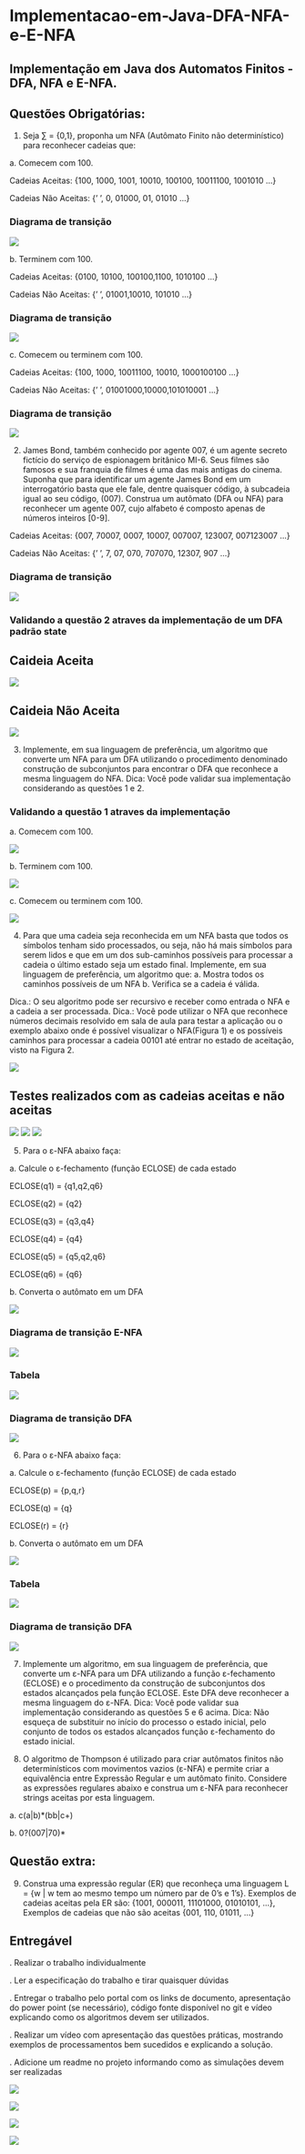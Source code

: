 # Implementacao-em-Java-DFA-NFA-e-E-NFA
## Implementação em Java dos Automatos Finitos - DFA, NFA e E-NFA.

## Questões Obrigatórias:

1. Seja ∑ = {0,1}, proponha um NFA (Autômato Finito não determinístico) para reconhecer
cadeias que:

a. Comecem com 100.

Cadeias Aceitas:
{100, 1000, 1001, 10010, 100100, 10011100, 1001010 ...}

Cadeias Não Aceitas:
{’ ’, 0, 01000, 01, 01010 ...}

### Diagrama de transição

![](https://github.com/enivaldoqueiroz/Implementacao-em-Java-DFA-NFA-e-E-NFA/blob/main/Imagens/IMG014.png)

b. Terminem com 100.

Cadeias Aceitas:
{0100, 10100, 100100,1100, 1010100 ...}

Cadeias Não Aceitas:
{’ ’, 01001,10010, 101010 ...}

### Diagrama de transição

![](https://github.com/enivaldoqueiroz/Implementacao-em-Java-DFA-NFA-e-E-NFA/blob/main/Imagens/IMG016.png)

c. Comecem ou terminem com 100.

Cadeias Aceitas:
{100, 1000, 10011100, 10010, 1000100100 ...}

Cadeias Não Aceitas:
{’ ’, 01001000,10000,101010001 ...}

### Diagrama de transição

![](https://github.com/enivaldoqueiroz/Implementacao-em-Java-DFA-NFA-e-E-NFA/blob/main/Imagens/IMG017.png)

2. James Bond, também conhecido por agente 007, é um agente secreto fictício do serviço
de espionagem britânico MI-6. Seus filmes são famosos e sua franquia de filmes é uma
das mais antigas do cinema. Suponha que para identificar um agente James Bond em um
interrogatório basta que ele fale, dentre quaisquer código, à subcadeia igual ao seu
código, (007). Construa um autômato (DFA ou NFA) para reconhecer um agente 007,
cujo alfabeto é composto apenas de números inteiros [0-9].

Cadeias Aceitas:
{007, 70007, 0007, 10007, 007007, 123007, 007123007 ...}

Cadeias Não Aceitas:
{’ ’, 7, 07, 070, 707070, 12307, 907 ...}

### Diagrama de transição

![](https://github.com/enivaldoqueiroz/Implementacao-em-Java-DFA-NFA-e-E-NFA/blob/main/Imagens/IMG015.png)

### Validando a questão 2 atraves da implementação de um DFA padrão state

## Caideia Aceita

![](https://github.com/enivaldoqueiroz/Implementacao-em-Java-DFA-NFA-e-E-NFA/blob/main/Imagens/IMG023.png)

## Caideia Não Aceita

![](https://github.com/enivaldoqueiroz/Implementacao-em-Java-DFA-NFA-e-E-NFA/blob/main/Imagens/IMG024.png)


3. Implemente, em sua linguagem de preferência, um algoritmo que converte um NFA
para um DFA utilizando o procedimento denominado construção de subconjuntos para
encontrar o DFA que reconhece a mesma linguagem do NFA.
Dica: Você pode validar sua implementação considerando as questões 1 e 2.

### Validando a questão 1 atraves da implementação

a. Comecem com 100.

![](https://github.com/enivaldoqueiroz/Implementacao-em-Java-DFA-NFA-e-E-NFA/blob/main/Imagens/IMG008.png)

b. Terminem com 100.

![](https://github.com/enivaldoqueiroz/Implementacao-em-Java-DFA-NFA-e-E-NFA/blob/main/Imagens/IMG009.png)

c. Comecem ou terminem com 100.

![](https://github.com/enivaldoqueiroz/Implementacao-em-Java-DFA-NFA-e-E-NFA/blob/main/Imagens/IMG010.png)


4. Para que uma cadeia seja reconhecida em um NFA basta que todos os símbolos tenham
sido processados, ou seja, não há mais símbolos para serem lidos e que em um dos
sub-caminhos possíveis para processar a cadeia o último estado seja um estado final.
Implemente, em sua linguagem de preferência, um algoritmo que:
a. Mostra todos os caminhos possíveis de um NFA
b. Verifica se a cadeia é válida.

Dica.: O seu algoritmo pode ser recursivo e receber como entrada o NFA e a cadeia a
ser processada.
Dica.: Você pode utilizar o NFA que reconhece números decimais resolvido em sala de
aula para testar a aplicação ou o exemplo abaixo onde é possível visualizar o NFA(Figura 1) e os possíveis caminhos para processar a cadeia 00101 até entrar no estado de
aceitação, visto na Figura 2.

![](https://github.com/enivaldoqueiroz/Implementacao-em-Java-DFA-NFA-e-E-NFA/blob/main/Imagens/IMG011.png)


## Testes realizados com as cadeias aceitas e não aceitas

![](https://github.com/enivaldoqueiroz/Implementacao-em-Java-DFA-NFA-e-E-NFA/blob/main/Imagens/IMG0003.png)
![](https://github.com/enivaldoqueiroz/Implementacao-em-Java-DFA-NFA-e-E-NFA/blob/main/Imagens/IMG006.png)
![](https://github.com/enivaldoqueiroz/Implementacao-em-Java-DFA-NFA-e-E-NFA/blob/main/Imagens/IMG007.png)


5. Para o ε-NFA abaixo faça:

a. Calcule o ε-fechamento (função ECLOSE) de cada estado

ECLOSE(q1) = {q1,q2,q6}

ECLOSE(q2) = {q2}

ECLOSE(q3) = {q3,q4}

ECLOSE(q4) = {q4}

ECLOSE(q5) = {q5,q2,q6}

ECLOSE(q6) = {q6}


b. Converta o autômato em um DFA

![](https://github.com/enivaldoqueiroz/Implementacao-em-Java-DFA-NFA-e-E-NFA/blob/main/Imagens/IMG012.png)

### Diagrama de transição E-NFA

![](https://github.com/enivaldoqueiroz/Implementacao-em-Java-DFA-NFA-e-E-NFA/blob/main/Imagens/IMG018.png)

### Tabela

![](https://github.com/enivaldoqueiroz/Implementacao-em-Java-DFA-NFA-e-E-NFA/blob/main/Imagens/IMG019.png)

### Diagrama de transição DFA

![](https://github.com/enivaldoqueiroz/Implementacao-em-Java-DFA-NFA-e-E-NFA/blob/main/Imagens/IMG020.png)

6. Para o ε-NFA abaixo faça:

a. Calcule o ε-fechamento (função ECLOSE) de cada estado

ECLOSE(p) = {p,q,r}

ECLOSE(q) = {q}

ECLOSE(r) =  {r}


b. Converta o autômato em um DFA

![](https://github.com/enivaldoqueiroz/Implementacao-em-Java-DFA-NFA-e-E-NFA/blob/main/Imagens/IMG013.png)

### Tabela

![](https://github.com/enivaldoqueiroz/Implementacao-em-Java-DFA-NFA-e-E-NFA/blob/main/Imagens/IMG021.png)

### Diagrama de transição DFA

![](https://github.com/enivaldoqueiroz/Implementacao-em-Java-DFA-NFA-e-E-NFA/blob/main/Imagens/IMG022.png)

7. Implemente um algoritmo, em sua linguagem de preferência, que converte um ε-NFA
para um DFA utilizando a função ε-fechamento (ECLOSE) e o procedimento da
construção de subconjuntos dos estados alcançados pela função ECLOSE. Este DFA deve
reconhecer a mesma linguagem do ε-NFA.
Dica: Você pode validar sua implementação considerando as questões 5 e 6 acima.
Dica: Não esqueça de substituir no início do processo o estado inicial, pelo conjunto de
todos os estados alcançados função ε-fechamento do estado inicial.

8. O algoritmo de Thompson é utilizado para criar autômatos finitos não determinísticos
com movimentos vazios (ε-NFA) e permite criar a equivalência entre Expressão Regular
e um autômato finito. Considere as expressões regulares abaixo e construa um ε-NFA
para reconhecer strings aceitas por esta linguagem.

a. c(a|b)*(bb|c+)

b. 0?(007|70)*

## Questão extra:

9. Construa uma expressão regular (ER) que reconheça uma linguagem L = {w | w tem ao
mesmo tempo um número par de 0’s e 1’s}. Exemplos de cadeias aceitas pela ER são:
{1001, 000011, 11101000, 01010101, ...}, Exemplos de cadeias que não são aceitas {001,
110, 01011, ...}

## Entregável

. Realizar o trabalho individualmente

. Ler a especificação do trabalho e tirar quaisquer dúvidas

. Entregar o trabalho pelo portal com os links de documento, apresentação do
power point (se necessário), código fonte disponível no git e vídeo explicando
como os algoritmos devem ser utilizados.

. Realizar um vídeo com apresentação das questões práticas, mostrando exemplos
de processamentos bem sucedidos e explicando a solução.

. Adicione um readme no projeto informando como as simulações devem ser
realizadas

![](https://github.com/enivaldoqueiroz/Implementacao-em-Java-DFA-NFA-e-E-NFA/blob/main/Imagens/IMG00001.png)

![](https://github.com/enivaldoqueiroz/Implementacao-em-Java-DFA-NFA-e-E-NFA/blob/main/Imagens/IMG00002.png)

![](https://github.com/enivaldoqueiroz/Implementacao-em-Java-DFA-NFA-e-E-NFA/blob/main/Imagens/IMG00004.png)

![](https://github.com/enivaldoqueiroz/Implementacao-em-Java-DFA-NFA-e-E-NFA/blob/main/Imagens/IMG00005.png)



